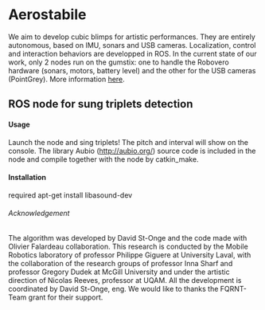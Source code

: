 # Aerostabile
We aim to develop cubic blimps for artistic performances. They are entirely autonomous, based on IMU, sonars and USB cameras. Localization, control and interaction behaviors are developped in ROS. In the current state of our work, only 2 nodes run on the gumstix: one to handle the Robovero hardware (sonars, motors, battery level) and the other for the USB cameras (PointGrey). More information [here](http://robot.gmc.ulaval.ca/en/research/theme409.html).

## ROS node for sung triplets detection

#### Usage
Launch the node and sing triplets! The pitch and interval will show on the console.
The library Aubio (http://aubio.org/) source code is included in the node and compile together with the node by catkin_make.

#### Installation

required
apt-get install libasound-dev

###### Acknowledgement
The algorithm was developed by David St-Onge and the code made with Olivier Falardeau collaboration. This research is conducted by the Mobile Robotics laboratory of professor Philippe Giguere at University Laval, with the collaboration of the research groups of professor Inna Sharf and professor Gregory Dudek at McGill University and under the artistic direction of Nicolas Reeves, professor at UQAM. All the development is coordinated by David St-Onge, eng. We would like to thanks the FQRNT-Team grant for their support.
